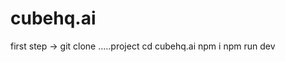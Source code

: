 # cubehq.ai

first step -> git clone .....project
              cd cubehq.ai
              npm i
              npm run dev
